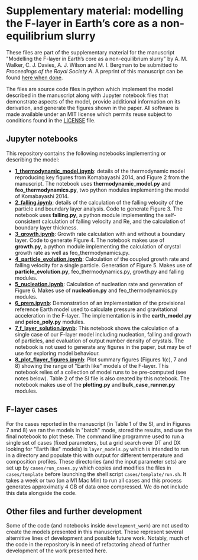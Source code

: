 # Supplementary material: modelling the F-layer in Earth’s core as a non-equilibrium slurry

These files are part of the supplementary material for the manuscript
"Modelling the F-layer in Earth’s core as a non-equilibrium slurry"
by A. M. Walker, C. J. Davies, A. J. Wilson and M. I. Bergman
to be submitted to *Proceedings of the Royal Society A*. A preprint
of this manuscript can be found [here when done](https://www.example.com).

The files are source code files in python which implement the
model described in the manuscript along with Jupyter notebook
files that demonstrate aspects of the model, provide additional
information on its derivation, and generate the figures shown in
the paper. All software is made available under an MIT license
which permits reuse subject to conditions found in the
[LICENSE](./LICENSE) file. 

## Jupyter notebooks

This repository contains the following notebooks implementing or
describing the model:

* **[1_thermodynamic_model.ipynb](./1_thermodynamic_model.ipynb)**: details of the thermodynamic model reproducing key figures from Komabayashi 2014, and Figure 2 from the manuscript. The notebook uses **thermodynamic_model.py** and **feo_thermodynamics.py**, two python modules implementing the model of Komabayashi 2014.
* **[2_falling.ipynb](./2_falling.ipynb)**: details of the calculation of the falling velocity of the particle and boundary layer analysis. Code to generate Figure 3. The notebook uses **falling.py**, a python module implementing the self-consistent calculation of falling velocity and Re, and the calculation of boundary layer thickness.
* **[3_growth.ipynb](./3_growth.ipynb)**: Growth rate calculation with and without a boundary layer. Code to generate Figure 4. The notebook makes use of **growth.py**, a python module implementing the calculation of crystal growth rate as well as feo_thermodynamics.py.
* **[4_particle_evolution.ipynb](./4_particle_evolution.ipynb)**: Calculation of the coupled growth rate and falling velocity for a single particle. Generation of Figure 5. Makes use of **particle_evolution.py**, feo_thermodynamics.py, growth.py and falling modules. 
* **[5_nucleation.ipynb](./5_nucleation.ipynb)**: Calculation of nucleation rate and generation of Figure 6. Makes use of **nucleation.py** and feo_thermodynamics.py modules.
* **[6_prem.ipynb](./6_prem.ipynb)**: Demonstration of an implementation of the provisional reference Earth model used to calculate pressure and gravitational acceleration in the F-layer. The implementation is in the **earth_model.py** and **peice_poly.py** modules.
* **[7_f_layer_solution.ipynb](./7_f_layer_solution.ipynb)**: This notebook shows the calculation of a single case of our F-layer model including nucleation, falling and growth of particles, and evaluation of output number density of crystals. The notebook is not used to generate any figures in the paper, but may be of use for exploring model behaviour.
* **[8_plot_flayer_figures.ipynb](./8_plot_flayer_figures.ipynb)**: Plot summary figures (Figures 1(c), 7 and 8) showing the range of "Earth like" models of the F-layer. This notebook relies of a collection of model runs to be pre-computed (see notes below). Table 2 of the SI file is also created by this notebook. The notebook makes use of the **plotting.py** and **bulk_case_runner.py** modules.

## F-layer cases

For the cases reported in the manuscript (in Table 1 of the SI, and in Figures 7 amd 8) we ran the models in "batch" mode,
stored the results, and use the final notebook to plot these. The command line programme used to run a single set of cases 
(fixed parameters, but a grid search over DT and DX looking for "Earth like" models) is `layer_models.py` which is intended
to run in a directory and populate this with output for different temperature and composition profiles. These directories
(and the input parameter sets) are set up by `cases/run_cases.py` which copies and modifies the files in `cases/template`
before launching the shell script `cases/template/run.sh`. It takes a week or two (on a M1 Mac Min) to run all cases
and this process generates approximatly 4 GB of data once compressed. We do not include this data alongside the code.

## Other files and further development

Some of the code (and notebooks inside `development_work`) are not used to create the models presented in this manuscript.
These represent several alternitive lines of development and possible future work. Notably, much of the code in the repository
is in need of refactoring ahead of further development of the work presented here. 
